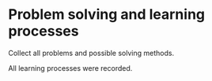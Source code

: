 # Problem solving and learning processes

Collect all problems and possible solving methods.

All learning processes were recorded.
